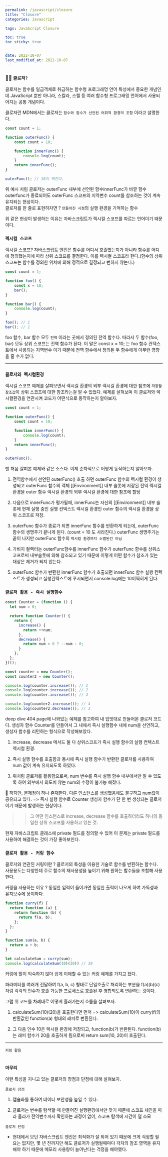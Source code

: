 ```yaml
---
permalink: /javascript/closure
title: "Closure"
categories: Javascript

tags: JavaScript Closure

toc: true
toc_sticky: true


date: 2022-10-07
last_modified_at: 2022-10-07
---
```




### ✍🏻 `클로저?`  

클로저는 함수를 일급객체로 취급하는 함수형 프로그래멍 언어 특성에서 중요한 개념인데 JavaScript 뿐만 아니라, 스칼라, 스켈 등 여러 함수형 프로그래밍 언어에서 사용되어지는 공통 개념이다.

클로저란 MDN에서는 클로저는 `함수와 함수가 선언된 어휘적 환경의 조합` 이라고 설명한다.  

```javascript
const count = 1;

function outerFunc() {
    const count = 10;

    function innerFunc() {
        console.log(count);
    }
    return innerFunc();
}   

outerFunc(); // 10이 찍힌다.
```

위 예시 처럼 클로저는 outerFunc 내부에 선언된 함수innerFunc가 바깥 함수outerfunc가 종료되어도 outerFunc  스코프의 지역변수 count를 참조하는 것이 계속 유지되는 현상이다.  
클로저를 한 줄로 표현하자면 ? `만들어진 시점`의 실행 환경을 기억하는 함수  

위 같은 현상이 발생하는 이유는 자바스크립트가 렉시컬 스코프를 따르는 언어이기 때문이다.

### `렉시컬 스코프`  

렉시컬 스코프? 자바스크립트 엔진은 함수를 어디서 호출했는지가 아니라 함수를 어디에 정의했는지에 따라 상위 스코프를 결정한다. 이를 렉시컬 스코프라 한다.(함수의 상위 스코프는 함수를 정의한 위치에 의해 정적으로 결정되고 변하지 않는다.)  

```javascript
const count = 1;

function foo() {
    const x = 10;
    bar();
}

function bar() {
    console.log(count);
}

foo(); // 1
bar(); // 1
```

foo 함수, bar 함수 모두 `전역` 이라는 곳에서 정의된 전역 함수다. 따라서 두 함수(foo, bar) 모두 상위 스코프는 전역 함수가 된다. 이 말은 const x = 10; 는 foo 함수 컨텍스트에서 사용되는 지역변수 이기 때문에 전역 함수에서 정의된 두 함수에게 아무런 영향을 줄 수가 없다.  

---

### `클로저와 렉시컬환경`

렉시컬 스코프 예제를 살펴보면서 렉시컬 환경의 외부 렉시컬 환경에 대한 참조에 `저장할 참조값`이 상위 스코프에 대한 참조라는걸 알 수 있었다. 예제를 살펴보며 이 클로저와 렉시컬환경을 연관시켜 코드가 어떤식으로 동작하는지 알아보자.  

```javascript
const count = 1;

function outerFunc() {
    const count = 10;

    function innerFunc() {
        console.log(count);
    }
    return innerFunc();
}   

outerFunc();
```

맨 처음 살펴본 예제와 같은 소스다. 이제 순차적으로 어떻게 동작하는지 알아보자.  

1. 전역함수에서 선언된 outerFunc() 호출 하면 outerFunc 함수의 렉시컬 환경이 생성되고 outerFunc 함수의 객체 [[Environment]] 내부 슬롯에 저장된 전역 렉시컬 환경을 outer 함수 렉시컬 환경의 외부 렉시컬 환경에 대한 참조에 할당

2. 다음으로 innerFunc가 평가될때, innerFunc는 자신의 [[Environment]] 내부 슬롯에 현재 실행 중인 실행 컨텍스트 렉시컬 환경인 outer 함수의 렉시컬 환경을 상위 스코프로 저장.  

3. outerFunc 함수가 종료가 되면 innerFunc 함수를 반환하게 되는데, outerFunc 함수의 생명주기 끝나게 된다. (count = 10 도 사라진다.) outerFunc 생명주기는 끝이 나지만 outerFunc 함수의 `렉시컬 환경까지 소멸된건 아님`  

4. 가비지 컬렉터는 outerFunc함수를 innerFunc 함수가 outerFunc 함수를 상위스코프로써 내부슬롯에 의해 참조되고 있기 때문에 이렇게 어떤 함수가 참조가 있는 대상은 제거가 되지 않는다.  

5. outerFunc 함수가 반환한 innerFunc 함수가 호출되면 innerFunc 함수 실행 컨텍스트가 생성되고 실행컨텍스트에 푸시되면서 console.log에는 10이찍히게 된다.


### `클로저 활용 - 즉시 실행함수`  

```javascript
const Counter = (function () {
  let num = 0;

  return function Counter() {
    return {
      increase() {
        return ++num;
      },
      decrease() {
        return num > 0 ? --num : 0;
      }
    };
  };
})();

const counter = new Counter();
const counter2 = new Counter();

console.log(counter.increase()); // 1
console.log(counter.increase()); // 2
console.log(counter.increase()); // 3

console.log(counter2.increase()); // 4
console.log(counter2.decrease()); // 3
```

deep dive 404 page에 나와있는 예제를 참고하여 내 입맛대로 만들어본 클로저 코드다. 생성자 함수 Counter를 만들어서 그 내에서 즉시 실행함수 내에 num을 선언하고, 생성자 함수를 리턴하는 형식으로 작성해보았다.

1. increase, decrease 메서드 둘 다 상위스코프가 즉시 실행 함수의 실행 컨텍스트 렉시컬 환경.

2. 즉시 실행 함수를 호출함과 동시에 즉시 실행 함수가 반환한 클로저를 사용하여 num 값이 계속 유지되도록 하였다.  

3. 위처럼 클로저를 활용함으로써, num 변수를 즉시 실행 함수 내부에서만 알 수 있도록 하여 외부에서 의도치 않는 num의 수정이 불가능 해졌다.  

🤔 하지만, 문제점이 하나 존재한다. 다른 인스턴스를 생성했음에도 불구하고 num값이 공유되고 있다. => 즉시 실행 함수로 Counter 생성자 함수가 단 한 번 생성되는 클로저 이기 때문에 발생하는 현상이다.  

>> 그 어떤 인스턴스로 increase, decrease 함수를 호출하더라도 하나의 동일한 상위 스코프를 사용하고 있는 것.

현재 자바스크립트 클래스에 private 필드를 정의할 수 있어 이 문제는 private 필드를 사용하여 해결하는 것이 가장 좋아보인다.

### `클로저 활용 - 커링 함수`  

클로저와 연관된 커링이란 ? 클로저의 특성을 이용한 기술로 함수를 반환하는 함수다. 사용용도는 다양한데 주로 함수의 재사용성을 높이기 위해 원하는 함수들을 조합해 사용한다.  

커링을 사용하는 이유 ? 동일한 입력이 들어가면 동일한 출력이 나오게 하여 가독성과 유지보수에 용이하다.

```javascript
function curry(f) {
  return function (a) {
    return function (b) {
      return f(a, b);
    };
  };
}

function sum(a, b) {
  return a + b;
}

let calculateSum = curry(sum);
console.log(calculateSum(10)(20)) // 30
```

커링에 많이 익숙하지 않아 쉽게 이해할 수 있는 커링 예제를 가지고 왔다.  

파라미터를 여러개 전달하여 f(a, b, c) 형태로 단일호출로 처리하는 부분을 f(a)(b)(c) 처럼 각각의 인수가 호출 가능한 프로세스로 호출된 후 병합되도록 변환하는 것이다.  

그럼 위 코드를 차례대로 어떻게 흘러가는지 흐름을 살펴보자.  

1. calculateSum(10)(20)을 호출한다면 먼저 => calculateSum(10)이 curry(f)의 반환값인 function(a) 형태의 래퍼로 변환된다.  

2. 그 다음 인수 10은 렉시컬 환경에 저장되고, function(b)가 반환된다. function(b)는 래퍼 함수가 20을 호출하게 됨으로써 return sum(10, 20)이 호출된다.  

---

`커링 활용`

```javascript

```

### `마무리`

이런 특성을 지니고 있는 클로저의 장점과 단점에 대해 살펴보자.  

`클로저 장점`

1. 캡슐화를 통하여 데이터 보안성을 높일 수 있다.

2. 클로저는 변수를 탐색할 때 만들어진 실행환경에서만 찾기 때문에 스코프 체인을 따라 올라가 전역변수까지 확인하는 과정이 없어, 스코프 탐색에 시간이 덜 소모

`클로저 단점`

- 현대에서 모던 자바스크립트 엔진은 최적화가 잘 되어 있기 때문에 크게 걱정할 필요는 없지만, 몇 년 전까지만 해도 클로저가 실행될때마다 각자의 참조 영역을 유지해야 하기 때문에 메모리 사용량이 늘어난다는 걱정을 해야했다.